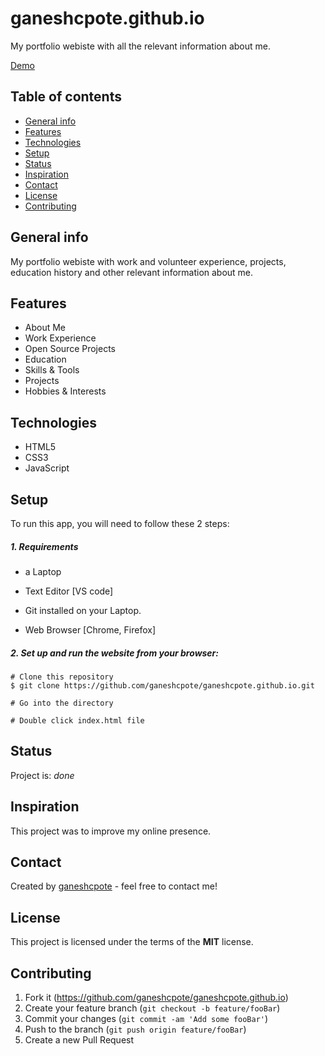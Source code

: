 # ganeshcpote.github.io
My portfolio webiste with all the relevant information about me.


[Demo](https://ganeshcpote.github.io/)


## Table of contents

* [General info](#general-info)
* [Features](#features)
* [Technologies](#technologies)
* [Setup](#setup)
* [Status](#status)
* [Inspiration](#inspiration)
* [Contact](#contact)
* [License](#license)
* [Contributing](#contributing)

## General info
My portfolio webiste with work and volunteer experience, projects, education history and other relevant information about me. 


  
## Features

* About Me
* Work Experience
* Open Source Projects
* Education
* Skills & Tools
* Projects
* Hobbies & Interests

## Technologies
* HTML5
* CSS3
* JavaScript


## Setup
To run this app, you will need to follow these 2 steps:

##### 1. Requirements 
  - a Laptop

  - Text Editor [VS code]

  - Git installed on your Laptop. 
  
  - Web Browser [Chrome, Firefox]


##### 2. Set up and run the website from your browser:
  ```
  # Clone this repository
  $ git clone https://github.com/ganeshcpote/ganeshcpote.github.io.git

  # Go into the directory 

  # Double click index.html file
 
  ```

## Status
Project is: _done_

## Inspiration
This project was to improve my online presence.


## Contact
Created by [ganeshcpote](https://ganeshcpote.github.io/) - feel free to contact me!

## License
This project is licensed under the terms of the **MIT** license.

## Contributing

1. Fork it (<https://github.com/ganeshcpote/ganeshcpote.github.io>)
2. Create your feature branch (`git checkout -b feature/fooBar`)
3. Commit your changes (`git commit -am 'Add some fooBar'`)
4. Push to the branch (`git push origin feature/fooBar`)
5. Create a new Pull Request

